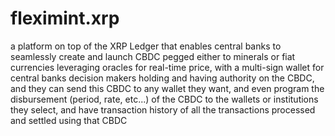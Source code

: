 # fleximint.xrp
a platform on top of the XRP Ledger that enables central banks to seamlessly create and launch CBDC pegged either to minerals or fiat currencies leveraging oracles for real-time price, with a multi-sign wallet for central banks decision makers holding and having authority on the CBDC, and they can send this CBDC to any wallet they want, and even program the disbursement (period, rate, etc...) of the CBDC to the wallets or institutions they select, and have transaction history of all the transactions processed and settled using that CBDC
